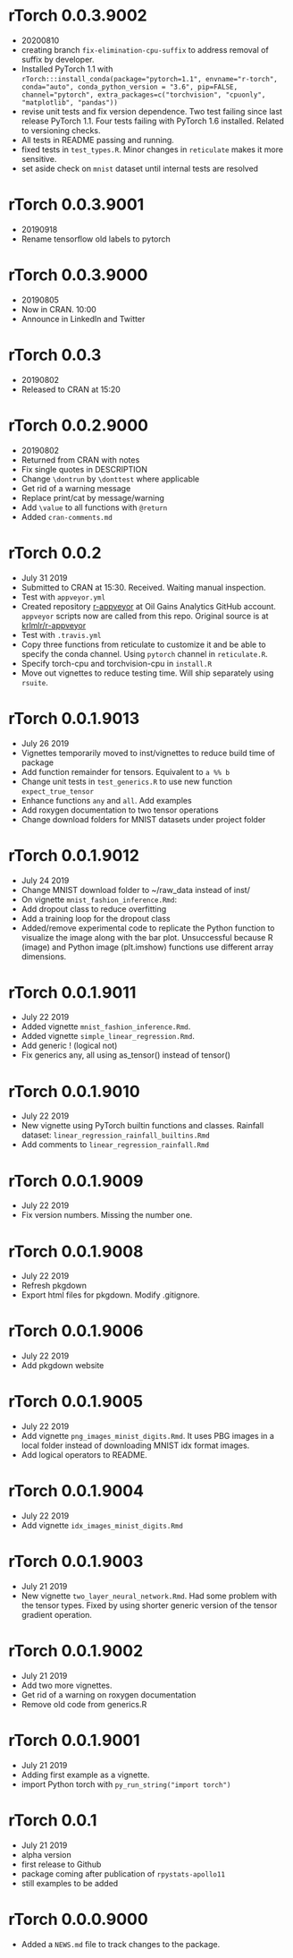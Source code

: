 # rTorch 0.0.3.9002
* 20200810
* creating branch `fix-elimination-cpu-suffix` to address removal of suffix by developer.
* Installed PyTorch 1.1 with `rTorch:::install_conda(package="pytorch=1.1", envname="r-torch", conda="auto", conda_python_version = "3.6", pip=FALSE, channel="pytorch", extra_packages=c("torchvision", "cpuonly", "matplotlib", "pandas"))`
* revise unit tests and fix version dependence. Two test failing since last release PyTorch 1.1. Four tests failing with PyTorch 1.6 installed. Related to versioning checks.
* All tests in README passing and running.
* fixed tests in `test_types.R`. Minor changes in `reticulate` makes it more sensitive.
* set aside check on `mnist` dataset until internal tests are resolved




# rTorch 0.0.3.9001
* 20190918
* Rename tensorflow old labels to pytorch

# rTorch 0.0.3.9000
* 20190805
* Now in CRAN. 10:00
* Announce in LinkedIn and Twitter

# rTorch 0.0.3
* 20190802
* Released to CRAN at 15:20


# rTorch 0.0.2.9000
* 20190802
* Returned from CRAN with notes
* Fix single quotes in DESCRIPTION
* Change `\dontrun` by `\donttest` where applicable
* Get rid of a warning message
* Replace print/cat by message/warning
* Add `\value` to all functions with `@return`
* Added `cran-comments.md`


# rTorch 0.0.2
* July 31 2019
* Submitted to CRAN at 15:30. Received. Waiting manual inspection.
* Test with `appveyor.yml`
* Created repository [r-appveyor](https://github.com/f0nzie/r-appveyor) at Oil Gains Analytics GitHub account. `appveyor` scripts now are called from this repo. Original source is at [krlmlr/r-appveyor](https://github.com/krlmlr/r-appveyor)
* Test with `.travis.yml`
* Copy three functions from reticulate to customize it and be able to specify the conda channel. Using `pytorch` channel in `reticulate.R`.
* Specify torch-cpu and torchvision-cpu in `install.R`
* Move out vignettes to reduce testing time. Will ship separately using `rsuite`.

# rTorch 0.0.1.9013
* July 26 2019
* Vignettes temporarily moved to inst/vignettes to reduce build time of package
* Add function remainder for tensors. Equivalent to `a %% b`
* Change unit tests in `test_generics.R` to use new function `expect_true_tensor`
* Enhance functions `any` and `all`. Add examples
* Add roxygen documentation to two tensor operations
* Change download folders for MNIST datasets under project folder


# rTorch 0.0.1.9012
* July 24 2019
* Change MNIST download folder to ~/raw_data instead of inst/
* On vignette `mnist_fashion_inference.Rmd`:
* Add dropout class to reduce overfitting
* Add a training loop for the dropout class
* Added/remove experimental code to replicate the Python function to visualize the image along with the bar plot. Unsuccessful because R (image) and Python image (plt.imshow) functions use different array dimensions.

# rTorch 0.0.1.9011
* July 22 2019
* Added vignette `mnist_fashion_inference.Rmd`.
* Added vignette `simple_linear_regression.Rmd`.
* Add generic ! (logical not) 
* Fix generics any, all using as_tensor() instead of tensor()


# rTorch 0.0.1.9010
* July 22 2019
* New vignette using PyTorch builtin functions and classes. Rainfall dataset: `linear_regression_rainfall_builtins.Rmd`
* Add comments to `linear_regression_rainfall.Rmd`

# rTorch 0.0.1.9009
* July 22 2019
* Fix version numbers. Missing the number one.

# rTorch 0.0.1.9008
* July 22 2019
* Refresh pkgdown
* Export html files for pkgdown. Modify .gitignore.

# rTorch 0.0.1.9006
* July 22 2019
* Add pkgdown website

# rTorch 0.0.1.9005
* July 22 2019
* Add vignette `png_images_minist_digits.Rmd`. It uses PBG images in a local folder instead of downloading MNIST idx format images.
* Add logical operators to README.

# rTorch 0.0.1.9004
* July 22 2019
* Add vignette `idx_images_minist_digits.Rmd`

# rTorch 0.0.1.9003
* July 21 2019
* New vignette `two_layer_neural_network.Rmd`. Had some problem with the tensor types. Fixed by using shorter generic version of the tensor gradient operation.

# rTorch 0.0.1.9002
* July 21 2019
* Add two more vignettes.
* Get rid of a warning on roxygen documentation
* Remove old code from generics.R

# rTorch 0.0.1.9001
* July 21 2019
* Adding first example as a vignette.
* import Python torch with `py_run_string("import torch")`

# rTorch 0.0.1
* July 21 2019
* alpha version
* first release to Github
* package coming after publication of `rpystats-apollo11`
* still examples to be added


# rTorch 0.0.0.9000

* Added a `NEWS.md` file to track changes to the package.
